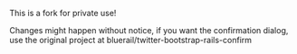 This is a fork for private use!

Changes might happen without notice, if you want the confirmation dialog, use the original project at bluerail/twitter-bootstrap-rails-confirm